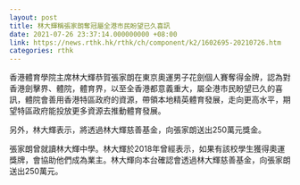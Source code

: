 ```yaml
---
layout: post
title: 林大輝稱張家朗奪冠屬全港市民盼望已久喜訊
date: 2021-07-26 23:37:14.000000000 +08:00
link: https://news.rthk.hk/rthk/ch/component/k2/1602695-20210726.htm
categories: rthk
---
```


香港體育學院主席林大輝恭賀張家朗在東京奧運男子花劍個人賽奪得金牌，認為對香港劍擊界、體院，體育界，以至全香港都意義重大，屬全港市民盼望已久的喜訊，體院會善用香港特區政府的資源，帶領本地精英體育發展，走向更高水平，期望特區政府能投放更多資源去推動體育發展。

另外，林大輝表示，將透過林大輝慈善基金，向張家朗送出250萬元獎金。

張家朗曾就讀林大輝中學。林大輝於2018年曾經表示，如果有該校學生獲得奧運獎牌，會協助他們成為業主。林大輝向本台確認會透過林大輝慈善基金，向張家朗送出250萬元。
